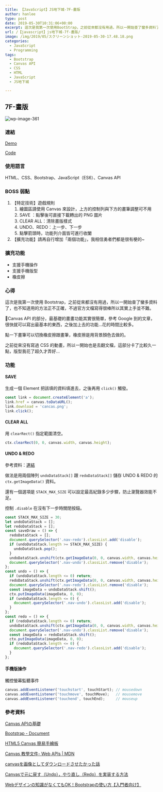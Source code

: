 ```yaml
---
title: 【JavaScript】JS地下城-7F-畫版
author: hanlee
type: post
date: 2019-05-30T10:31:06+00:00
excerpt: 這次是我第一次使用BootStrap，之前從來都沒有用過，所以一開始查了蠻多資料了，也不知道用的方法正不正確，不過官方文檔寫得很棒所以其實上手並不難。Canvas API的部分，最基礎的畫畫功能其實很簡單，參考Google到的文章，很快就可以寫出最基本的東西，之後加上去的功能...花的時間比較多。
url: /【javascript】js地下城-7f-畫版/
image: /img/2019/05/スクリーンショット-2019-05-30-17.48.18.png
categories:
  - JavaScript
  - Programming
tags:
  - Bootstrap
  - Canvas API
  - CSS
  - HTML
  - JavaScript
  - JS地下城

---
```

## 7F-畫版


![wp-image-361](/img/2019/05/スクリーンショット-2019-05-30-17.48.18-1024x584.png)

### 連結

<a href="https://hannoeru.github.io/canvas-panel/" target="_blank" rel="noreferrer noopener" aria-label=" (新しいタブで開く)">Demo</a>

<a href="https://github.com/hannoeru/canvas-panel" target="_blank" rel="noreferrer noopener" aria-label=" (新しいタブで開く)">Code</a>

### 使用語言

HTML、CSS、Bootstrap、JavaScript（ES6）、Canvas API

### BOSS 弱點

  1. 【特定技術】遊戲規則
      1. 繪圖區請使用 Canvas 來設計，上方的控制列與下方的畫筆調整可不用
      2. SAVE ：點擊後可直接下載轉出的 PNG 圖片
      3. CLEAR ALL：清除畫版樣式
      4. UNDO、REDO：上一步、下一步
      5. 點擊箭頭時，功能列介面皆可進行收闔
  2. 【擴充功能】請再自行增加「兩個功能」，我相信勇者們都是很有梗的~

### 擴充功能

  * 支援手機操作
  * 支援手機版型
  * 橡皮擦

### 心得

這次是我第一次使用 Bootstrap，之前從來都沒有用過，所以一開始查了蠻多資料了，也不知道用的方法正不正確，不過官方文檔寫得很棒所以其實上手並不難。

Canvas API 的部分，最基礎的畫畫功能其實很簡單，參考 Google 到的文章，很快就可以寫出最基本的東西，之後加上去的功能&#8230;花的時間比較多。

點一下畫筆可以切換橡皮擦跟畫筆，橡皮擦是用背景顏色去做的。

之前從來沒有寫過 CSS 的動畫，所以一開始也是去翻文檔，這部分卡了比較久一點，版型我花了超久才弄好&#8230;

### 功能

#### SAVE

生成一個 Element 把該填的資料填進去，之後再用 `click()` 觸發。

```js
const link = document.createElement('a');
link.href = canvas.toDataURL();
link.download = 'cancas.png';
link.click();
```

#### CLEAR ALL

用 `clearRect()` 指定範圍清空。

```js
ctx.clearRect(0, 0, canvas.width, canvas.height);
```

#### UNDO & REDO

參考資料：[連結][1]

做法是用兩個陣列 `undoDataStack[]` 跟 `redoDataStack[]` 儲存 UNDO & REDO 的 `ctx.getImageData()` 資料。

還有一個選項是 `STACK_MAX_SIZE` 可以設定最高紀錄多少步驟，防止瀏覽器效能不足。

控制 `.disable` 在沒有下一步時關閉按鈕。

```js
const STACK_MAX_SIZE = 30;
let undoDataStack = [];
let redoDataStack = [];
const saveDraw = () => {
  redoDataStack = [];
  document.querySelector('.nav-redo').classList.add('disable');
  if (undoDataStack.length >= STACK_MAX_SIZE) {
    undoDataStack.pop();
  }
  undoDataStack.unshift(ctx.getImageData(0, 0, canvas.width, canvas.height));
  document.querySelector('.nav-undo').classList.remove('disable');
};
const undo = () => {
  if (undoDataStack.length <= 0) return;
  redoDataStack.unshift(ctx.getImageData(0, 0, canvas.width, canvas.height));
  document.querySelector('.nav-redo').classList.remove('disable');
  const imageData = undoDataStack.shift();
  ctx.putImageData(imageData, 0, 0);
  if (undoDataStack.length <= 0) {
    document.querySelector('.nav-undo').classList.add('disable');
  }
};
const redo = () => {
  if (redoDataStack.length <= 0) return;
  undoDataStack.unshift(ctx.getImageData(0, 0, canvas.width, canvas.height));
  document.querySelector('.nav-undo').classList.remove('disable');
  const imageData = redoDataStack.shift();
  ctx.putImageData(imageData, 0, 0);
  if (redoDataStack.length <= 0) {
    document.querySelector('.nav-redo').classList.add('disable');
  }
};
```

#### 手機版操作

觸控螢幕監聽事件

```js
canvas.addEventListener('touchstart', touchStart); // mousedown
canvas.addEventListener('touchmove', touchMove);   // mousemove
canvas.addEventListener('touchend', touchEnd);     // mouseup
```

### 參考資料

[Canvas APIの基礎][2]

[Bootstrap - Document][3]

[HTML5 Canvas 簡易手繪板][4]

[Canvas 教學文件- Web APIs | MDN][5]

[canvasを画像としてダウンロードさせたかった話][6]

[Canvasで元に戻す（Undo），やり直し（Redo）を実装する方法][1]

[Webデザインの知識がなくてもOK！Bootstrapの使い方【入門者向け】][7]

 [1]: https://qiita.com/ampersand/items/69c8d632ed9f60358418
 [2]: https://www.atmarkit.co.jp/ait/articles/1208/01/news151.html
 [3]: https://getbootstrap.com/docs/4.3/getting-started/introduction/
 [4]: https://audi.tw/Blog/JavaScript/javascript.html5.canvas.asp
 [5]: https://developer.mozilla.org/zh-TW/docs/Web/API/Canvas_API/Tutorial
 [6]: https://qiita.com/iwaimagic/items/1d16a721b36f04e91aed
 [7]: https://techacademy.jp/magazine/6270
